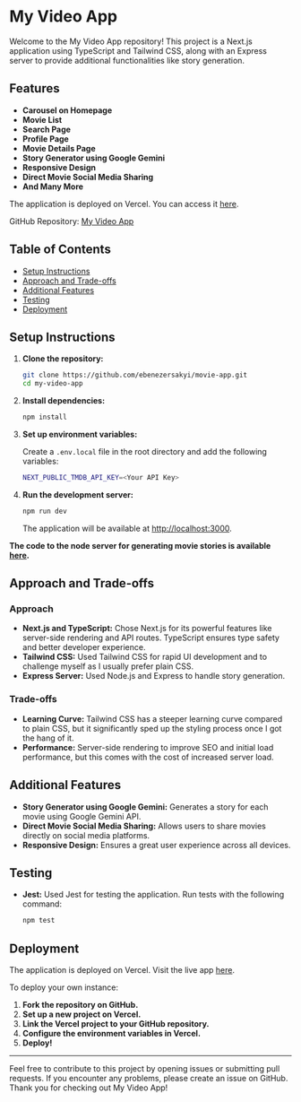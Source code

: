 # My Video App

Welcome to the My Video App repository! This project is a Next.js application using TypeScript and Tailwind CSS, along with an Express server to provide additional functionalities like story generation.

## Features

- **Carousel on Homepage**
- **Movie List**
- **Search Page**
- **Profile Page**
- **Movie Details Page**
- **Story Generator using Google Gemini**
- **Responsive Design**
- **Direct Movie Social Media Sharing**
- **And Many More**

The application is deployed on Vercel. You can access it [here](https://movie-app-gi-kace.vercel.app/).

GitHub Repository: [My Video App](https://github.com/ebenezersakyi/movie-app.git)

## Table of Contents

- [Setup Instructions](#setup-instructions)
- [Approach and Trade-offs](#approach-and-trade-offs)
- [Additional Features](#additional-features)
- [Testing](#testing)
- [Deployment](#deployment)

## Setup Instructions

1. **Clone the repository:**

   ```sh
   git clone https://github.com/ebenezersakyi/movie-app.git
   cd my-video-app
   ```

2. **Install dependencies:**

   ```sh
   npm install
   ```

3. **Set up environment variables:**

   Create a `.env.local` file in the root directory and add the following variables:

   ```sh
   NEXT_PUBLIC_TMDB_API_KEY=<Your API Key>
   ```

4. **Run the development server:**

   ```sh
   npm run dev
   ```

   The application will be available at [http://localhost:3000](http://localhost:3000).

**The code to the node server for generating movie stories is available [here](https://github.com/ebenezersakyi/video-app-api.git).**

## Approach and Trade-offs

### Approach

- **Next.js and TypeScript:** Chose Next.js for its powerful features like server-side rendering and API routes. TypeScript ensures type safety and better developer experience.
- **Tailwind CSS:** Used Tailwind CSS for rapid UI development and to challenge myself as I usually prefer plain CSS.
- **Express Server:** Used Node.js and Express to handle story generation.

### Trade-offs

- **Learning Curve:** Tailwind CSS has a steeper learning curve compared to plain CSS, but it significantly sped up the styling process once I got the hang of it.
- **Performance:** Server-side rendering to improve SEO and initial load performance, but this comes with the cost of increased server load.

## Additional Features

- **Story Generator using Google Gemini:** Generates a story for each movie using Google Gemini API.
- **Direct Movie Social Media Sharing:** Allows users to share movies directly on social media platforms.
- **Responsive Design:** Ensures a great user experience across all devices.

## Testing

- **Jest:** Used Jest for testing the application. Run tests with the following command:

  ```sh
  npm test
  ```

## Deployment

The application is deployed on Vercel. Visit the live app [here](https://movie-app-gi-kace.vercel.app/).

To deploy your own instance:

1. **Fork the repository on GitHub.**
2. **Set up a new project on Vercel.**
3. **Link the Vercel project to your GitHub repository.**
4. **Configure the environment variables in Vercel.**
5. **Deploy!**

---

Feel free to contribute to this project by opening issues or submitting pull requests. If you encounter any problems, please create an issue on GitHub. Thank you for checking out My Video App!
